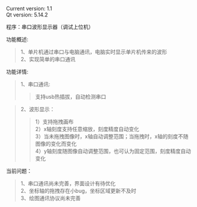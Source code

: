 Current version: 1.1  
Qt version: 5.14.2    

程序：串口波形显示器（调试上位机）  

功能概述:   
>1、单片机通过串口与电脑通讯，电脑实时显示单片机传来的波形     
>2、实现简单的串口通讯   
 
功能详情:  
>1、串口通讯:  
>>支持usb热插拔，自动检测串口 

>2、波形显示：  
>>1）支持拖拽画布  
>>2）x轴刻度支持任意缩放，刻度精度自动变化  
>>3）当未拖拽图像时，x轴自动调整范围；当拖拽时，x轴的刻度不随图像的变化而变化  
>>4）y轴刻度随图像自动调整范围，也可认为固定范围，刻度精度自动变化  

当前问题：   
>1、串口通讯尚未完善，界面设计有待优化  
>2、坐标轴的拖拽存在小bug，坐标区域更新不及时  
>3、绘图通讯协议尚未完善  

  
    
